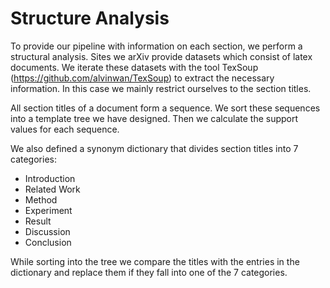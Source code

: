 # Structure Analysis

To provide our pipeline with information on each section, we perform a structural analysis. 
Sites we arXiv provide datasets which consist of latex documents. 
We iterate these datasets with the tool TexSoup (https://github.com/alvinwan/TexSoup)  to extract the necessary information.
In this case we mainly restrict ourselves to the section titles. 

All section titles of a document form a sequence. 
We sort these sequences into a template tree we have designed.
Then we calculate the support values for each sequence.

We also defined a synonym dictionary that divides section titles into 7 categories:
- Introduction
- Related Work
- Method
- Experiment
- Result
- Discussion
- Conclusion

While sorting into the tree we compare the titles with the entries in the dictionary and replace them if they fall into one of the 7 categories. 

